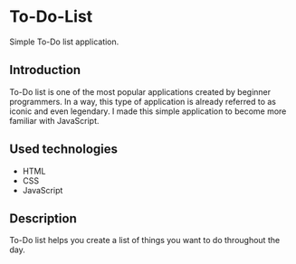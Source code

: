 # To-Do-List
Simple To-Do list application. 

## Introduction
To-Do list is one of the most popular applications created by beginner programmers. In a way, this type of application is already referred to as iconic and even legendary. I made this simple application to become more familiar with JavaScript.

## Used technologies
* HTML
* CSS
* JavaScript

## Description
To-Do list helps you create a list of things you want to do throughout the day.
